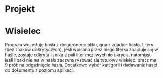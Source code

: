 # Projekt
# Wisielec
Program wczystuje hasła z dołączonego pliku, gracz zgaduje hasło. Litery (bez znaków diakrytyczych), jeśli wpisana przez niego literka znajduje się w haśle, zostaje odkryta i znika z puli liter możliwych do ukrycia, natomiast jeśli literki nie ma w haśle zaczyna rysować się tytułowy wisielec, gracz ma 9 prób na odgadnięcie hasła.
Dodatkowo wybór kategorii i dodawanie haseł do dokumentu z poziomu aplikacji.
